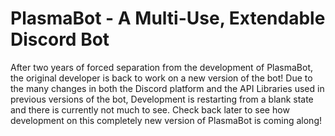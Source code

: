 # PlasmaBot - A Multi-Use, Extendable Discord Bot

After two years of forced separation from the development of PlasmaBot, the original developer is back to work on a new version of the bot!  Due to the many changes in both the Discord platform and the API Libraries used in previous versions of the bot, Development is restarting from a blank state and there is currently not much to see.  Check back later to see how development on this completely new version of PlasmaBot is coming along!